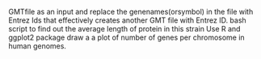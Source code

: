 GMTfile as an input and replace the genenames(orsymbol) in the file with Entrez Ids that effectively creates another GMT file with Entrez ID.
bash script to find out the average length of protein in this strain
Use R and ggplot2 package draw a a plot of number of genes per chromosome in human genomes. 
